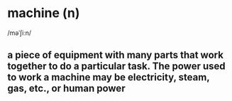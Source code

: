 # machine (n)

/məˈʃiːn/

## a piece of equipment with many parts that work together to do a particular task. The power used to work a machine may be electricity, steam, gas, etc., or human power